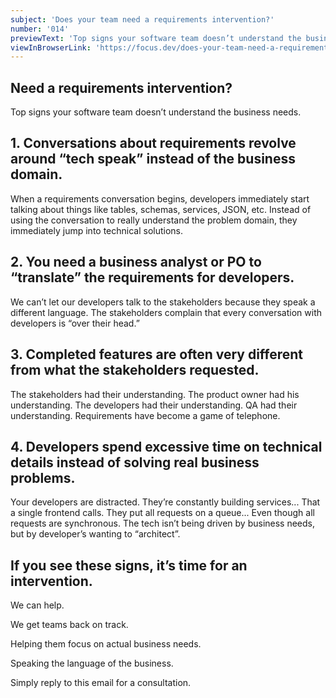 ```yaml
---
subject: 'Does your team need a requirements intervention?'
number: '014'
previewText: 'Top signs your software team doesn’t understand the business needs. If you see these signs on your team, it’s time for an intervention.'
viewInBrowserLink: 'https://focus.dev/does-your-team-need-a-requirements-intervention/'
---
```


## Need a requirements intervention?

Top signs your software team doesn’t understand the business needs.

## 1. Conversations about requirements revolve around “tech speak” instead of the business domain.

When a requirements conversation begins, developers immediately start talking about things like tables, schemas, services, JSON, etc. Instead of using the conversation to really understand the problem domain, they immediately jump into technical solutions.

## 2. You need a business analyst or PO to “translate” the requirements for developers.

We can’t let our developers talk to the stakeholders because they speak a different language. The stakeholders complain that every conversation with developers is “over their head.”

## 3. Completed features are often very different from what the stakeholders requested.

The stakeholders had their understanding. The product owner had his understanding. The developers had their understanding. QA had their understanding. Requirements have become a game of telephone.

## 4. Developers spend excessive time on technical details instead of solving real business problems.

Your developers are distracted. They’re constantly building services... That a single frontend calls. They put all requests on a queue... Even though all requests are synchronous. The tech isn’t being driven by business needs, but by developer’s wanting to “architect”.

## If you see these signs, it’s time for an intervention.

We can help.

We get teams back on track.

Helping them focus on actual business needs.

Speaking the language of the business.

Simply reply to this email for a consultation.